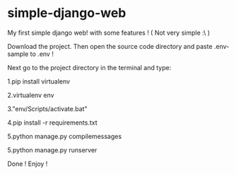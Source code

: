 # simple-django-web
My first simple django web! with some features ! ( Not very simple :\ )

Download the project. Then open the source code directory and paste .env-sample to .env !

Next go to the project directory in the terminal and type:

1.pip install virtualenv

2.virtualenv env

3."env/Scripts/activate.bat"

4.pip install -r requirements.txt

5.python manage.py compilemessages

5.python manage.py runserver

Done ! Enjoy ! 
